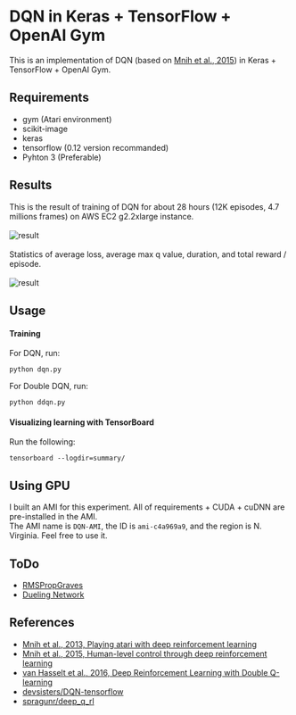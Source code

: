# DQN in Keras + TensorFlow + OpenAI Gym
This is an implementation of DQN (based on [Mnih et al., 2015](http://www.nature.com/nature/journal/v518/n7540/full/nature14236.html)) in Keras + TensorFlow + OpenAI Gym.  

## Requirements
- gym (Atari environment)
- scikit-image
- keras
- tensorflow (0.12 version recommanded)
- Pyhton 3 (Preferable)

## Results
This is the result of training of DQN for about 28 hours (12K episodes, 4.7 millions frames) on AWS EC2 g2.2xlarge instance.  
<br>
![result](assets/result.gif)
<br>
<br>
Statistics of average loss, average max q value, duration, and total reward / episode.  
<br>
![result](assets/result.png)

## Usage
#### Training
For DQN, run:

```
python dqn.py
```

For Double DQN, run:

```
python ddqn.py
```

#### Visualizing learning with TensorBoard
Run the following:

```
tensorboard --logdir=summary/
```

## Using GPU
I built an AMI for this experiment. All of requirements + CUDA + cuDNN are pre-installed in the AMI.  
The AMI name is `DQN-AMI`, the ID is `ami-c4a969a9`, and the region is N. Virginia. Feel free to use it.  

## ToDo
- [RMSPropGraves](http://arxiv.org/abs/1308.0850)
- [Dueling Network](https://arxiv.org/abs/1511.06581)

## References
- [Mnih et al., 2013, Playing atari with deep reinforcement learning](https://arxiv.org/abs/1312.5602)
- [Mnih et al., 2015, Human-level control through deep reinforcement learning](http://www.nature.com/nature/journal/v518/n7540/full/nature14236.html)
- [van Hasselt et al., 2016, Deep Reinforcement Learning with Double Q-learning](http://arxiv.org/abs/1509.06461)
- [devsisters/DQN-tensorflow](https://github.com/devsisters/DQN-tensorflow)
- [spragunr/deep_q_rl](https://github.com/spragunr/deep_q_rl)
